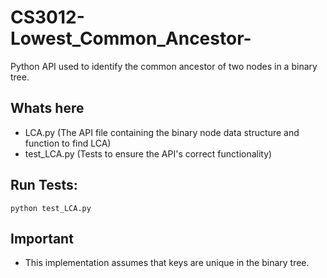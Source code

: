 # CS3012-Lowest_Common_Ancestor-
Python API used to identify the common ancestor of two nodes in a binary tree. 

## Whats here
- LCA.py (The API file containing the binary node data structure and function to find LCA)
- test_LCA.py (Tests to ensure the API's correct functionality)

## Run Tests:
```
python test_LCA.py
```

## Important
* This implementation assumes that keys are unique in the binary tree.
